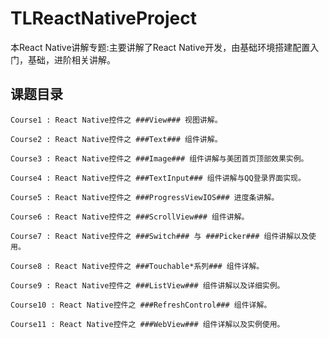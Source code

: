 # TLReactNativeProject
本React Native讲解专题:主要讲解了React Native开发，由基础环境搭建配置入门，基础，进阶相关讲解。

## 课题目录

`Course1 : React Native控件之 ###View### 视图讲解。`

`Course2 : React Native控件之 ###Text### 组件讲解。`

`Course3 : React Native控件之 ###Image### 组件讲解与美团首页顶部效果实例。`

`Course4 : React Native控件之 ###TextInput### 组件讲解与QQ登录界面实现。`

`Course5 : React Native控件之 ###ProgressViewIOS### 进度条讲解。`

`Course6 : React Native控件之 ###ScrollView### 组件讲解。`

`Course7 : React Native控件之 ###Switch### 与 ###Picker### 组件讲解以及使用。`

`Course8 : React Native控件之 ###Touchable*系列### 组件详解。`

`Course9 : React Native控件之 ###ListView### 组件讲解以及详细实例。`

`Course10 : React Native控件之 ###RefreshControl### 组件详解。`

`Course11 : React Native控件之 ###WebView### 组件详解以及实例使用。`
